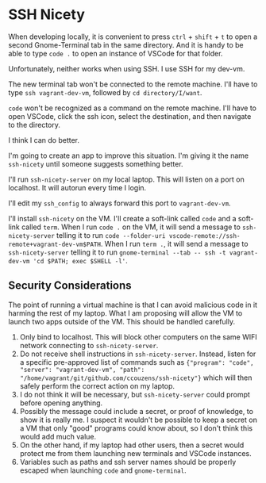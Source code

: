 # SSH Nicety

When developing locally, it is convenient to press `ctrl` + `shift` + `t` to
open a second Gnome-Terminal tab in the same directory. And it is handy to be
able to type `code .` to open an instance of VSCode for that folder.

Unfortunately, neither works when using SSH. I use SSH for my dev-vm.

The new terminal tab won't be connected to the remote machine. I'll have to type
`ssh vagrant-dev-vm`, followed by `cd directory/I/want`.

`code` won't be recognized as a command on the remote machine. I'll have to open
VSCode, click the ssh icon, select the destination, and then navigate to the
directory.

I think I can do better.

I'm going to create an app to improve this situation. I'm giving it the name
`ssh-nicety` until someone suggests something better.

I'll run `ssh-nicety-server` on my local laptop. This will listen on a port on
localhost. It will autorun every time I login.

I'll edit my `ssh_config` to always forward this port to `vagrant-dev-vm`.

I'll install `ssh-nicety` on the VM. I'll create a soft-link called `code` and a
soft-link called `term`. When I run `code .` on the VM, it will send a message
to `ssh-nicety-server` telling it to run
`code --folder-uri vscode-remote://ssh-remote+vagrant-dev-vm$PATH`. When I run
`term .`, it will send a message to `ssh-nicety-server` telling it to run
`gnome-terminal --tab -- ssh -t vagrant-dev-vm 'cd $PATH; exec $SHELL -l'`.

## Security Considerations

The point of running a virtual machine is that I can avoid malicious code in it
harming the rest of my laptop. What I am proposing will allow the VM to launch
two apps outside of the VM. This should be handled carefully.

1. Only bind to localhost. This will block other computers on the same WIFI
   network connecting to `ssh-nicety-server`.
2. Do not receive shell instructions in `ssh-nicety-server`. Instead, listen for
   a specific pre-approved list of commands such as
   `{"program": "code", "server": "vagrant-dev-vm", "path": "/home/vagrant/git/github.com/ccouzens/ssh-nicety"}`
   which will then safely perform the correct action on my laptop.
3. I do not think it will be necessary, but `ssh-nicety-server` could prompt
   before opening anything.
4. Possibly the message could include a secret, or proof of knowledge, to show
   it is really me. I suspect it wouldn't be possible to keep a secret on a VM
   that only "good" programs could know about, so I don't think this would add
   much value.
5. On the other hand, if my laptop had other users, then a secret would protect
   me from them launching new terminals and VSCode instances.
6. Variables such as paths and ssh server names should be properly escaped when
   launching `code` and `gnome-terminal`.
